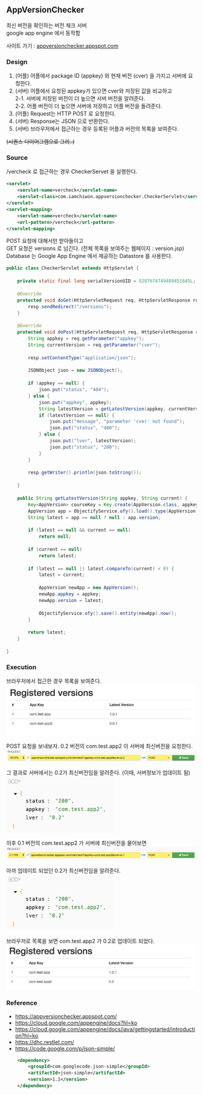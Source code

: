 ## AppVersionChecker

최신 버전을 확인하는 버전 체크 서버<br/>
google app engine 에서 동작함

사이트 가기 : [appversionchecker.appspot.com](https://appversionchecker.appspot.com/)

### Design

1. (어플) 어플에서 package ID (appkey) 와 현재 버전 (cver) 을 가지고 서버에 요청한다.
2. (서버) 어플에서 요청된 appkey가 있으면 cver와 저장된 값을 비교하고<br/>
	2-1. 서버에 저장된 버전이 더 높으면 서버 버전을 알려준다.<br/>
    2-2. 어플 버전이 더 높으면 서버에 저장하고 어플 버전을 돌려준다.
3. (어플) Request는 HTTP POST 로 요청한다.
4. (서버) Response는 JSON 으로 반환한다.
5. (서버) 브라우저에서 접근하는 경우 등록된 어플과 버전의 목록을 보여준다.

~~(시퀀스 다이어그램으로 그리..)~~

### Source

/vercheck 로 접근하는 경우 CheckerServet 을 실행한다.

```xml
<servlet>
	<servlet-name>vercheck</servlet-name>
	<servlet-class>com.iamchiwon.appversionchecker.CheckerServlet</servlet-class>
</servlet>
<servlet-mapping>
	<servlet-name>vercheck</servlet-name>
	<url-pattern>/vercheck</url-pattern>
</servlet-mapping>
```

POST 요청에 대해서만 받아들이고<br>
GET 요청은 versions 로 넘긴다. (전체 목록을 보여주는 웹페이지 : version.jsp)<br>
Database 는 Google App Engine 에서 제공하는 Datastore 를 사용한다.<br>

```java
public class CheckerServlet extends HttpServlet {

	private static final long serialVersionUID = 5287674749489451645L;

	@Override
	protected void doGet(HttpServletRequest req, HttpServletResponse resp) throws IOException {
		resp.sendRedirect("/versions");
	}

	@Override
	protected void doPost(HttpServletRequest req, HttpServletResponse resp) throws IOException {
		String appkey = req.getParameter("appkey");
		String currentVersion = req.getParameter("cver");

		resp.setContentType("application/json");

		JSONObject json = new JSONObject();

		if (appkey == null) {
			json.put("status", "404");
		} else {
			json.put("appkey", appkey);
			String latestVersion = getLatestVersion(appkey, currentVersion);
			if (latestVersion == null) {
				json.put("message", "parameter 'cver' not found");
				json.put("status", "400");
			} else {
				json.put("lver", latestVersion);
				json.put("status", "200");
			}
		}

		resp.getWriter().println(json.toString());

	}

	public String getLatestVersion(String appkey, String current) {
		Key<AppVersion> courseKey = Key.create(AppVersion.class, appkey);
		AppVersion app = ObjectifyService.ofy().load().type(AppVersion.class).filterKey(courseKey).first().now();
		String latest = app == null ? null : app.version;

		if (latest == null && current == null)
			return null;

		if (current == null)
			return latest;

		if (latest == null || latest.compareTo(current) < 0) {
			latest = current;

			AppVersion newApp = new AppVersion();
			newApp.appkey = appkey;
			newApp.version = latest;

			ObjectifyService.ofy().save().entity(newApp).now();
		}

		return latest;
	}

}
```

### Execution

브라우저에서 접근한 경우 목록을 보여준다.
![web](doc/web-1.png)

POST 요청을 보내보자. 0.2 버전의 com.test.app2 이 서버에 최신버전을 요청한다.
![post](doc/post-1.png)

그 결과로 서버에서는 0.2가 최신버전임을 알려준다. (이때, 서버정보가 업데이트 됨)<br/>
![response](doc/res-1.png)

이후 0.1 버전의 com.test.app2 가 서버에 최신버전을 물어보면
![post](doc/post-2.png)

아까 업데이트 되었던 0.2가 최신버전임을 알려준다.<br/>
![response](doc/res-1.png)

브라우저로 목록을 보면 com.test.app2 가 0.2로 업데이트 되었다.
![web](doc/web-2.png)


### Reference

- https://appversionchecker.appspot.com/
- https://cloud.google.com/appengine/docs?hl=ko
- https://cloud.google.com/appengine/docs/java/gettingstarted/introduction?hl=ko
- https://dhc.restlet.com/
- https://code.google.com/p/json-simple/
```xml
    <dependency>
        <groupId>com.googlecode.json-simple</groupId>
        <artifactId>json-simple</artifactId>
        <version>1.1</version>
    </dependency>
```
